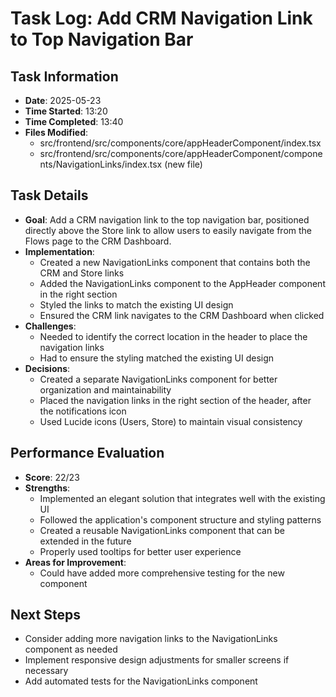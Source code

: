 # Task Log: Add CRM Navigation Link to Top Navigation Bar

## Task Information
- **Date**: 2025-05-23
- **Time Started**: 13:20
- **Time Completed**: 13:40
- **Files Modified**: 
  - src/frontend/src/components/core/appHeaderComponent/index.tsx
  - src/frontend/src/components/core/appHeaderComponent/components/NavigationLinks/index.tsx (new file)

## Task Details
- **Goal**: Add a CRM navigation link to the top navigation bar, positioned directly above the Store link to allow users to easily navigate from the Flows page to the CRM Dashboard.
- **Implementation**: 
  - Created a new NavigationLinks component that contains both the CRM and Store links
  - Added the NavigationLinks component to the AppHeader component in the right section
  - Styled the links to match the existing UI design
  - Ensured the CRM link navigates to the CRM Dashboard when clicked
- **Challenges**: 
  - Needed to identify the correct location in the header to place the navigation links
  - Had to ensure the styling matched the existing UI design
- **Decisions**: 
  - Created a separate NavigationLinks component for better organization and maintainability
  - Placed the navigation links in the right section of the header, after the notifications icon
  - Used Lucide icons (Users, Store) to maintain visual consistency

## Performance Evaluation
- **Score**: 22/23
- **Strengths**: 
  - Implemented an elegant solution that integrates well with the existing UI
  - Followed the application's component structure and styling patterns
  - Created a reusable NavigationLinks component that can be extended in the future
  - Properly used tooltips for better user experience
- **Areas for Improvement**: 
  - Could have added more comprehensive testing for the new component

## Next Steps
- Consider adding more navigation links to the NavigationLinks component as needed
- Implement responsive design adjustments for smaller screens if necessary
- Add automated tests for the NavigationLinks component
